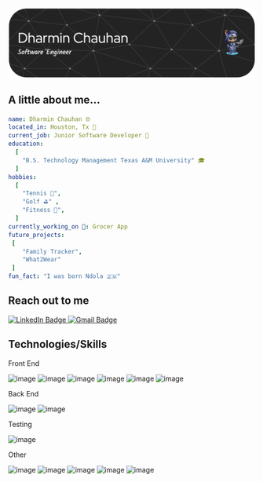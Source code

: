 ![Header](./header-image.png)



<!--
**DMC09/DMC09** is a ✨ _special_ ✨ repository because its `README.md` (this file) appears on your GitHub profile.

-->





## A little about me... 
```yaml
name: Dharmin Chauhan 🤓
located_in: Houston, Tx 📍
current_job: Junior Software Developer 💼
education:
  [
    "B.S. Technology Management Texas A&M University" 🎓
  ]
hobbies:
  [
    "Tennis 🎾",
    "Golf ⛳️" ,
    "Fitness 💪",
  ]
currently_working_on 🔭: Grocer App
future_projects:
 [
    "Family Tracker",
    "What2Wear"
 ]
fun_fact: "I was born Ndola 🇿🇲"
```

## Reach out to me 

<a href="https://www.linkedin.com/in/dharminchauhan/">
    <img src="https://img.shields.io/badge/LinkedIn-blue?style=for-the-badge&logo=linkedin&logoColor=white" alt="LinkedIn Badge"/>
</a>
<a href="mailto:Dharminlive1213@gmail.com" target="_blank">
    <img src="https://img.shields.io/badge/Gmail-D14836?style=for-the-badge&logo=gmail&logoColor=white" alt="Gmail Badge"/>
</a>







## Technologies/Skills

Front End 

![image](https://img.shields.io/badge/React-20232A?style=for-the-badge&logo=react&logoColor=61DAFB)
![image](https://img.shields.io/badge/next%20js-000000?style=for-the-badge&logo=nextdotjs&logoColor=white)
![image](https://img.shields.io/badge/Vue%20js-35495E?style=for-the-badge&logo=vuedotjs&logoColor=4FC08D)
![image](https://img.shields.io/badge/TypeScript-007ACC?style=for-the-badge&logo=typescript&logoColor=white)
![image](https://img.shields.io/badge/HTML5-E34F26?style=for-the-badge&logo=html5&logoColor=white)
![image](https://img.shields.io/badge/CSS3-1572B6?style=for-the-badge&logo=css3&logoColor=white)






Back End

![image](https://img.shields.io/badge/Node%20js-339933?style=for-the-badge&logo=nodedotjs&logoColor=white)
![image](https://img.shields.io/badge/Supabase-181818?style=for-the-badge&logo=supabase&logoColor=white)


Testing

![image](https://img.shields.io/badge/Playwright-45ba4b?style=for-the-badge&logo=Playwright&logoColor=white)

Other

![image](https://img.shields.io/badge/Docker-2CA5E0?style=for-the-badge&logo=docker&logoColor=white)
![image](https://img.shields.io/badge/VSCode-0078D4?style=for-the-badge&logo=visual%20studio%20code&logoColor=white)
![image](https://img.shields.io/badge/Figma-F24E1E?style=for-the-badge&logo=figma&logoColor=white)
![image](https://img.shields.io/badge/PostgreSQL-316192?style=for-the-badge&logo=postgresql&logoColor=white)
![image](https://img.shields.io/badge/MySQL-005C84?style=for-the-badge&logo=mysql&logoColor=white)

